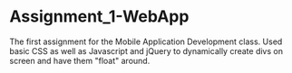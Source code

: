 # Assignment_1-WebApp
The first assignment for the Mobile Application Development class. Used basic CSS as well as Javascript and jQuery to dynamically create divs on screen and have them "float" around.
